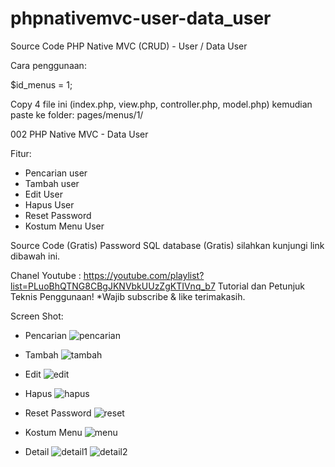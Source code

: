 # phpnativemvc-user-data_user
Source Code PHP Native MVC (CRUD) - User / Data User

Cara penggunaan:

$id_menus = 1;

Copy 4 file ini (index.php, view.php, controller.php, model.php) kemudian paste ke folder: pages/menus/1/

002 PHP Native MVC - Data User

Fitur:
- Pencarian user
- Tambah user
- Edit User
- Hapus User
- Reset Password
- Kostum Menu User

Source Code (Gratis)
Password SQL database (Gratis) silahkan kunjungi link dibawah ini.

Chanel Youtube : 
https://youtube.com/playlist?list=PLuoBhQTNG8CBgJKNVbkUUzZgKTIVnq_b7
Tutorial dan Petunjuk Teknis Penggunaan!
*Wajib subscribe & like terimakasih.

Screen Shot:

- Pencarian
![pencarian](https://user-images.githubusercontent.com/36695013/185782366-d7c97188-6517-4214-ba64-58786b07c279.png)

- Tambah
![tambah](https://user-images.githubusercontent.com/36695013/185782329-c52242da-31ed-4e7b-afb4-6a4916715ee0.png)

- Edit
![edit](https://user-images.githubusercontent.com/36695013/185782355-20eb2c9d-d3ef-4f91-8888-cf430e88fe18.png)

- Hapus
![hapus](https://user-images.githubusercontent.com/36695013/185782381-69b1bc95-dc42-4f4f-b4f7-6bad3dc9325a.png)

- Reset Password
![reset](https://user-images.githubusercontent.com/36695013/185782395-3108414b-668f-42a0-bdcf-81e237e372c3.png)

- Kostum Menu
![menu](https://user-images.githubusercontent.com/36695013/185782406-e8804c2a-3176-4d6b-a64a-f9c7f7981df6.png)

- Detail
![detail1](https://user-images.githubusercontent.com/36695013/185782422-9e5e6570-9287-46e4-9f15-c03be4d19230.png)
![detail2](https://user-images.githubusercontent.com/36695013/185782425-d78806d8-04ca-41b8-94ad-cb529a593de2.png)
